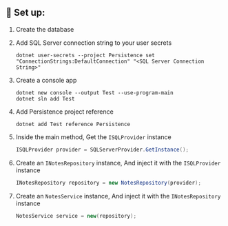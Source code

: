 ## 🚀 Set up:

1. Create the database

2. Add SQL Server connection string to your user secrets

    ```shell
    dotnet user-secrets --project Persistence set "ConnectionStrings:DefaultConnection" "<SQL Server Connection String>"
    ```

3. Create a console app

    ```shell
    dotnet new console --output Test --use-program-main
    dotnet sln add Test
    ```

4. Add Persistence project reference

    ```shell
    dotnet add Test reference Persistence
    ```

5. Inside the main method, Get the `ISQLProvider` instance

    ```csharp
    ISQLProvider provider = SQLServerProvider.GetInstance();
    ```

6. Create an `INotesRepository` instance, And inject it with the `ISQLProvider` instance

    ```csharp
    INotesRepository repository = new NotesRepository(provider);
    ```

7. Create an `NotesService` instance, And inject it with the `INotesRepository` instance

    ```csharp
    NotesService service = new(repository);
    ```
